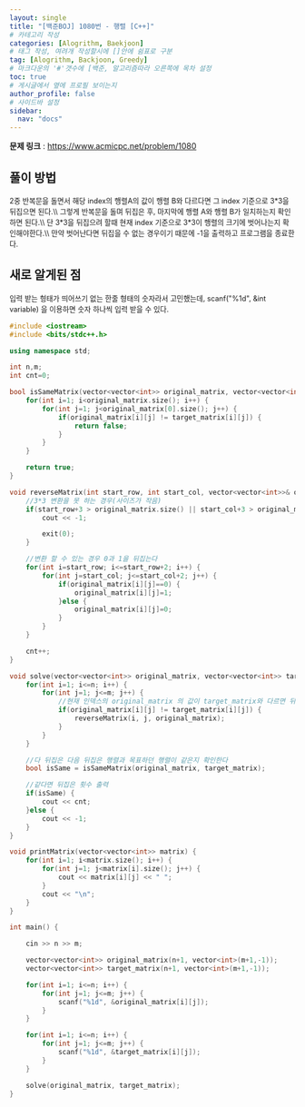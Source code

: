 ```yaml
---
layout: single
title: "[백준BOJ] 1080번 - 행렬 [C++]"
# 카테고리 작성
categories: [Alogrithm, Baekjoon]
# 태그 작성, 여려개 작성할시에 []안에 쉼표로 구분
tag: [Alogrithm, Backjoon, Greedy]
# 마크다운의 '#'갯수에 [백준, 알고리즘따라 오른쪽에 목차 설정
toc: true
# 게시글에서 옆에 프로필 보이는지
author_profile: false
# 사이드바 설정
sidebar:
  nav: "docs"
---
```


**문제 링크** : <https://www.acmicpc.net/problem/1080>

## 풀이 방법

<span style="font-size:90%">
2중 반복문을 돌면서 해당 index의 행렬A의 값이 행렬 B와 다르다면 그 index 기준으로 3*3을 뒤집으면 된다.\\
그렇게 반복문을 돌며 뒤집은 후, 마지막에 행렬 A와 행렬 B가 일치하는지 확인하면 된다.\\
단 3*3을 뒤집으려 할때 현재 index 기준으로 3*3이 행렬의 크기에 벗어나는지 확인해야한다.\\
만약 벗어난다면 뒤집을 수 없는 경우이기 때문에 -1을 출력하고 프로그램을 종료한다.
</span>

## 새로 알게된 점

<span style="font-size:90%">
입력 받는 형태가 띄어쓰기 없는 한줄 형태의 숫자라서 고민했는데, scanf("%1d", &int variable) 을 이용하면 숫자 하나씩 입력 받을 수 있다. 
</span>

```c++
#include <iostream>
#include <bits/stdc++.h>

using namespace std;

int n,m;
int cnt=0;

bool isSameMatrix(vector<vector<int>> original_matrix, vector<vector<int>> target_matrix) {
	for(int i=1; i<original_matrix.size(); i++) {
		for(int j=1; j<original_matrix[0].size(); j++) {
			if(original_matrix[i][j] != target_matrix[i][j]) {
				return false;
			}
		}
	}

	return true;
}

void reverseMatrix(int start_row, int start_col, vector<vector<int>>& original_matrix) {
	//3*3 변환을 못 하는 경우(사이즈가 작음)
	if(start_row+3 > original_matrix.size() || start_col+3 > original_matrix[0].size()) {
		cout << -1;

		exit(0);
	}

	//변환 할 수 있는 경우 0과 1을 뒤집는다
	for(int i=start_row; i<=start_row+2; i++) {
		for(int j=start_col; j<=start_col+2; j++) {
			if(original_matrix[i][j]==0) {
				original_matrix[i][j]=1;
			}else {
				original_matrix[i][j]=0;
			}
		}
	}

	cnt++;
}

void solve(vector<vector<int>> original_matrix, vector<vector<int>> target_matrix) {
	for(int i=1; i<=n; i++) {
		for(int j=1; j<=m; j++) {
			//현재 인덱스의 original_matrix 의 값이 target_matrix와 다르면 뒤집는다.
			if(original_matrix[i][j] != target_matrix[i][j]) {
				reverseMatrix(i, j, original_matrix);
			}
		}
	}

	//다 뒤집은 다음 뒤집은 행렬과 목표하던 행렬이 같은지 확인한다
	bool isSame = isSameMatrix(original_matrix, target_matrix);

	//같다면 뒤집은 횟수 출력
	if(isSame) {
		cout << cnt;
	}else {
		cout << -1;
	}
}

void printMatrix(vector<vector<int>> matrix) {
	for(int i=1; i<matrix.size(); i++) {
		for(int j=1; j<matrix[i].size(); j++) {
			cout << matrix[i][j] << " ";
		}
		cout << "\n";
	}
}

int main() {

	cin >> n >> m;

	vector<vector<int>> original_matrix(n+1, vector<int>(m+1,-1));
	vector<vector<int>> target_matrix(n+1, vector<int>(m+1,-1));

	for(int i=1; i<=n; i++) {
		for(int j=1; j<=m; j++) {
			scanf("%1d", &original_matrix[i][j]);
		}
	}

	for(int i=1; i<=n; i++) {
		for(int j=1; j<=m; j++) {
			scanf("%1d", &target_matrix[i][j]);
		}
	}

	solve(original_matrix, target_matrix);
}
```

